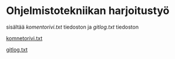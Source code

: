 # Ohjelmistotekniikan harjoitustyö

sisältää *komentorivi.txt* tiedoston ja *gitlog.txt* tiedoston

[komnetorivi.txt](https://github.com/HegePI/ot-harjoitustyo/blob/master/viikko1/laskarit/komentorivi.txt)

[gitlog.txt](https://github.com/HegePI/ot-harjoitustyo/blob/master/viikko1/laskarit/gitlog.txt)

